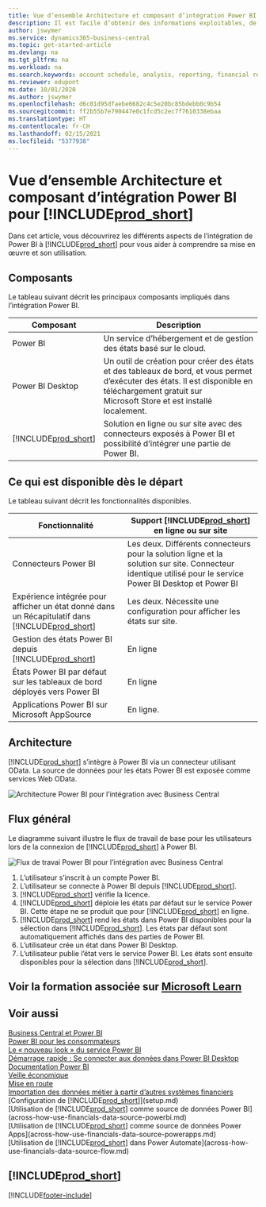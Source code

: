 ```yaml
---
title: Vue d’ensemble Architecture et composant d’intégration Power BI pour Business Central| Microsoft Docs
description: Il est facile d’obtenir des informations exploitables, de la veille économique et des KPI de vos applications Business Central pour Power BI.
author: jswymer
ms.service: dynamics365-business-central
ms.topic: get-started-article
ms.devlang: na
ms.tgt_pltfrm: na
ms.workload: na
ms.search.keywords: account schedule, analysis, reporting, financial report, business intelligence, KPI
ms.reviewer: edupont
ms.date: 10/01/2020
ms.author: jswymer
ms.openlocfilehash: d6c01d95dfaebe6682c4c5e20bc85bdebb0c9b54
ms.sourcegitcommit: ff2b55b7e790447e0c1fcd5c2ec7f7610338ebaa
ms.translationtype: HT
ms.contentlocale: fr-CH
ms.lasthandoff: 02/15/2021
ms.locfileid: "5377938"
---
```

# <a name="power-bi-integration-component-and-architecture-overview-for-prod_short"></a>Vue d’ensemble Architecture et composant d’intégration Power BI pour [!INCLUDE[prod_short](includes/prod_short.md)]

Dans cet article, vous découvrirez les différents aspects de l’intégration de Power BI à [!INCLUDE[prod_short](includes/prod_short.md)] pour vous aider à comprendre sa mise en œuvre et son utilisation.

## <a name="components"></a>Composants

Le tableau suivant décrit les principaux composants impliqués dans l’intégration Power BI.

|Composant|Description|
|---------|-----------|
|Power BI|Un service d’hébergement et de gestion des états basé sur le cloud.|
|Power BI Desktop|Un outil de création pour créer des états et des tableaux de bord, et vous permet d’exécuter des états. Il est disponible en téléchargement gratuit sur Microsoft Store et est installé localement.|
|[!INCLUDE[prod_short](includes/prod_short.md)]|Solution en ligne ou sur site avec des connecteurs exposés à Power BI et possibilité d’intégrer une partie de Power BI.|

## <a name="whats-available-from-the-start"></a>Ce qui est disponible dès le départ

Le tableau suivant décrit les fonctionnalités disponibles.

|Fonctionnalité|Support [!INCLUDE[prod_short](includes/prod_short.md)] en ligne ou sur site|
|-------|---------------------|
|Connecteurs Power BI|Les deux. Différents connecteurs pour la solution ligne et la solution sur site. Connecteur identique utilisé pour le service Power BI Desktop et Power BI |
|Expérience intégrée pour afficher un état donné dans un Récapitulatif dans [!INCLUDE[prod_short](includes/prod_short.md)]|Les deux. Nécessite une configuration pour afficher les états sur site.|
|Gestion des états Power BI depuis [!INCLUDE[prod_short](includes/prod_short.md)]|En ligne|
|États Power BI par défaut sur les tableaux de bord déployés vers Power BI|En ligne|
|Applications Power BI sur Microsoft AppSource|En ligne.|

## <a name="architecture"></a>Architecture

[!INCLUDE[prod_short](includes/prod_short.md)] s’intègre à Power BI via un connecteur utilisant OData. La source de données pour les états Power BI est exposée comme services Web OData.

![Architecture Power BI pour l’intégration avec Business Central](./media/power-bi-architecture.png)

## <a name="general-flow"></a>Flux général

Le diagramme suivant illustre le flux de travail de base pour les utilisateurs lors de la connexion de [!INCLUDE[prod_short](includes/prod_short.md)] à Power BI.

![Flux de travai Power BI pour l’intégration avec Business Central](./media/power-bi-flow.png)

1. L’utilisateur s’inscrit à un compte Power BI.
2. L’utilisateur se connecte à Power BI depuis [!INCLUDE[prod_short](includes/prod_short.md)].
3. [!INCLUDE[prod_short](includes/prod_short.md)] vérifie la licence.
4. [!INCLUDE[prod_short](includes/prod_short.md)] déploie les états par défaut sur le service Power BI. Cette étape ne se produit que pour [!INCLUDE[prod_short](includes/prod_short.md)] en ligne.
5. [!INCLUDE[prod_short](includes/prod_short.md)] rend les états dans Power BI disponibles pour la sélection dans [!INCLUDE[prod_short](includes/prod_short.md)]. Les états par défaut sont automatiquement affichés dans des parties de Power BI.
6. L’utilisateur crée un état dans Power BI Desktop.
7. L’utilisateur publie l’état vers le service Power BI. Les états sont ensuite disponibles pour la sélection dans [!INCLUDE[prod_short](includes/prod_short.md)].

## <a name="see-related-training-at-microsoft-learn"></a>Voir la formation associée sur [Microsoft Learn](/learn/modules/configure-powerbi-excel-dynamics-365-business-central/index)

## <a name="see-also"></a>Voir aussi

[Business Central et Power BI](admin-powerbi.md)  
[Power BI pour les consommateurs](/power-bi/consumer/end-user-consumer)  
[Le « nouveau look » du service Power BI](/power-bi/service-new-look)  
[Démarrage rapide : Se connecter aux données dans Power BI Desktop](/power-bi/desktop-quickstart-connect-to-data)  
[Documentation Power BI](/power-bi/)  
[Veille économique](bi.md)  
[Mise en route](product-get-started.md)  
[Importation des données métier à partir d’autres systèmes financiers](across-import-data-configuration-packages.md)  
[Configuration de [!INCLUDE[prod_short](includes/prod_short.md)]](setup.md)  
[Utilisation de [!INCLUDE[prod_short](includes/prod_short.md)] comme source de données Power BI](across-how-use-financials-data-source-powerbi.md)  
[Utilisation de [!INCLUDE[prod_short](includes/prod_short.md)] comme source de données Power Apps](across-how-use-financials-data-source-powerapps.md)  
[Utilisation de [!INCLUDE[prod_short](includes/prod_short.md)] dans Power Automate](across-how-use-financials-data-source-flow.md)  

## [!INCLUDE[prod_short](includes/free_trial_md.md)]  


[!INCLUDE[footer-include](includes/footer-banner.md)]